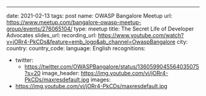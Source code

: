 ---
date: 2021-02-13
tags: post
name: OWASP Bangalore Meetup
url: https://www.meetup.com/bangalore-owasp-meetup-group/events/276065104/
type: meetup
title: The Secret Life of Developer Advocates
slides_url: 
recording_url: https://www.youtube.com/watch?v=jORr4-PkCDs&feature=emb_logo&ab_channel=OwaspBangalore
city: 
country: 
country_code: 
language: English
recognitions:
  - twitter:
    - https://twitter.com/OWASPBangalore/status/1360599045564035075?s=20
image_header: https://img.youtube.com/vi/jORr4-PkCDs/maxresdefault.jpg
images:
  - https://img.youtube.com/vi/jORr4-PkCDs/maxresdefault.jpg
